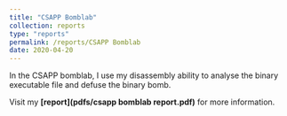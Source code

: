 ```yaml
---
title: "CSAPP Bomblab"
collection: reports
type: "reports"
permalink: /reports/CSAPP Bomblab
date: 2020-04-20
---
```


In the CSAPP bomblab, I use my disassembly ability to analyse the binary executable file and defuse the binary bomb.

Visit my **[report](pdfs/csapp bomblab report.pdf)** for more information.